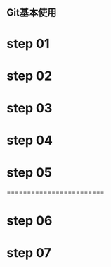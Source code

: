 Git基本使用
------------------------
# step 01
# step 02
# step 03
# step 04
# step 05
========================

# step 06
# step 07